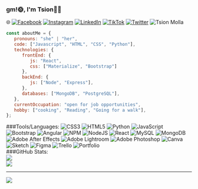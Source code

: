 ### gm!🌞, I'm Tsion👩‍💻


 🌐 
[![Facebook](https://img.shields.io/badge/Facebook-%231877F2.svg?logo=Facebook&logoColor=white)](https://facebook.com/https://www.facebook.com/tsion.wondimu.16/) [![Instagram](https://img.shields.io/badge/Instagram-%23E4405F.svg?logo=Instagram&logoColor=white)](https://instagram.com/https://www.instagram.com/tsion_wmolla/) [![LinkedIn](https://img.shields.io/badge/LinkedIn-%230077B5.svg?logo=linkedin&logoColor=white)](https://linkedin.com/in/https://www.linkedin.com/in/tsionmolla/) [![TikTok](https://img.shields.io/badge/TikTok-%23000000.svg?logo=TikTok&logoColor=white)](https://tiktok.com/@https://www.tiktok.com/@itszionmolla) [![Twitter](https://img.shields.io/badge/Twitter-%231DA1F2.svg?logo=Twitter&logoColor=white)](https://twitter.com/https://twitter.com/TsionWendm98008) 
![Tsion Molla](https://github.com/tsion-oss/tsion-oss/assets/114117480/c96d71d2-2fa5-48f9-a01a-31dc12b173f8)


```javascript
const aboutMe = {
   pronouns: "she" | "her",
   code: ["Javascript", "HTML", "CSS", "Python"],
   technologies: {
      frontEnd: {
         js: "React",
         css: ["Materialize", "Bootstrap"]
      },
      backEnd: {
         js: ["Node", "Express"],
      },
      databases: ["MongoDB", "PostgreSQL"],
   },
   currentOccupation: "open for job opportunities",
   hobby: ["cooking", "Reading", "Going for a walk"],
};
```



 ###Tools/Languages:
![CSS3](https://img.shields.io/badge/css3-%231572B6.svg?style=for-the-badge&logo=css3&logoColor=white) ![HTML5](https://img.shields.io/badge/html5-%23E34F26.svg?style=for-the-badge&logo=html5&logoColor=white) ![Python](https://img.shields.io/badge/python-3670A0?style=for-the-badge&logo=python&logoColor=ffdd54) ![JavaScript](https://img.shields.io/badge/javascript-%23323330.svg?style=for-the-badge&logo=javascript&logoColor=%23F7DF1E) ![Bootstrap](https://img.shields.io/badge/bootstrap-%23563D7C.svg?style=for-the-badge&logo=bootstrap&logoColor=white) ![Angular](https://img.shields.io/badge/angular-%23DD0031.svg?style=for-the-badge&logo=angular&logoColor=white) ![NPM](https://img.shields.io/badge/NPM-%23000000.svg?style=for-the-badge&logo=npm&logoColor=white) ![NodeJS](https://img.shields.io/badge/node.js-6DA55F?style=for-the-badge&logo=node.js&logoColor=white) ![React](https://img.shields.io/badge/react-%2320232a.svg?style=for-the-badge&logo=react&logoColor=%2361DAFB) ![MySQL](https://img.shields.io/badge/mysql-%2300f.svg?style=for-the-badge&logo=mysql&logoColor=white) ![MongoDB](https://img.shields.io/badge/MongoDB-%234ea94b.svg?style=for-the-badge&logo=mongodb&logoColor=white) ![Adobe After Effects](https://img.shields.io/badge/Adobe%20After%20Effects-9999FF.svg?style=for-the-badge&logo=Adobe%20After%20Effects&logoColor=white) ![Adobe Lightroom](https://img.shields.io/badge/Adobe%20Lightroom-31A8FF.svg?style=for-the-badge&logo=Adobe%20Lightroom&logoColor=white) ![Adobe Photoshop](https://img.shields.io/badge/adobephotoshop-%2331A8FF.svg?style=for-the-badge&logo=adobephotoshop&logoColor=white) ![Canva](https://img.shields.io/badge/Canva-%2300C4CC.svg?style=for-the-badge&logo=Canva&logoColor=white) ![Sketch](https://img.shields.io/badge/Sketch-FFB387?style=for-the-badge&logo=sketch&logoColor=black) 	![Figma](https://img.shields.io/badge/figma-%23F24E1E.svg?style=for-the-badge&logo=figma&logoColor=white) ![Trello](https://img.shields.io/badge/Trello-%23026AA7.svg?style=for-the-badge&logo=Trello&logoColor=white) ![Portfolio](https://img.shields.io/badge/Portfolio-%23000000.svg?style=for-the-badge&logo=firefox&logoColor=#FF7139)
<br>
 ###GitHub Stats:
 <br>
![](https://github-readme-stats.vercel.app/api?username=tsion-oss&theme=tokyonight&hide_border=false&include_all_commits=false&count_private=false)<br/>
![](https://github-readme-streak-stats.herokuapp.com/?user=tsion-oss&theme=tokyonight&hide_border=false)<br/>


---
[![](https://visitcount.itsvg.in/api?id=tsion-oss&icon=0&color=0)](https://visitcount.itsvg.in)

<!-- Proudly created with GPRM ( https://gprm.itsvg.in ) -->

 
